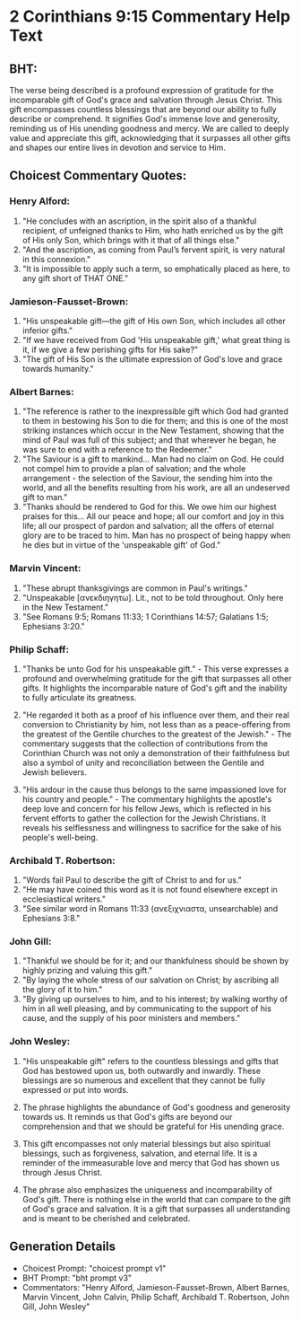 # 2 Corinthians 9:15 Commentary Help Text

## BHT:
The verse being described is a profound expression of gratitude for the incomparable gift of God's grace and salvation through Jesus Christ. This gift encompasses countless blessings that are beyond our ability to fully describe or comprehend. It signifies God's immense love and generosity, reminding us of His unending goodness and mercy. We are called to deeply value and appreciate this gift, acknowledging that it surpasses all other gifts and shapes our entire lives in devotion and service to Him.

## Choicest Commentary Quotes:
### Henry Alford:
1. "He concludes with an ascription, in the spirit also of a thankful recipient, of unfeigned thanks to Him, who hath enriched us by the gift of His only Son, which brings with it that of all things else."
2. "And the ascription, as coming from Paul’s fervent spirit, is very natural in this connexion."
3. "It is impossible to apply such a term, so emphatically placed as here, to any gift short of THAT ONE."

### Jamieson-Fausset-Brown:
1. "His unspeakable gift—the gift of His own Son, which includes all other inferior gifts." 
2. "If we have received from God 'His unspeakable gift,' what great thing is it, if we give a few perishing gifts for His sake?" 
3. "The gift of His Son is the ultimate expression of God's love and grace towards humanity."

### Albert Barnes:
1. "The reference is rather to the inexpressible gift which God had granted to them in bestowing his Son to die for them; and this is one of the most striking instances which occur in the New Testament, showing that the mind of Paul was full of this subject; and that wherever he began, he was sure to end with a reference to the Redeemer."
2. "The Saviour is a gift to mankind... Man had no claim on God. He could not compel him to provide a plan of salvation; and the whole arrangement - the selection of the Saviour, the sending him into the world, and all the benefits resulting from his work, are all an undeserved gift to man."
3. "Thanks should be rendered to God for this. We owe him our highest praises for this... All our peace and hope; all our comfort and joy in this life; all our prospect of pardon and salvation; all the offers of eternal glory are to be traced to him. Man has no prospect of being happy when he dies but in virtue of the 'unspeakable gift' of God."

### Marvin Vincent:
1. "These abrupt thanksgivings are common in Paul's writings."
2. "Unspeakable [ανεκδιηγητω]. Lit., not to be told throughout. Only here in the New Testament."
3. "See Romans 9:5; Romans 11:33; 1 Corinthians 14:57; Galatians 1:5; Ephesians 3:20."

### Philip Schaff:
1. "Thanks be unto God for his unspeakable gift." - This verse expresses a profound and overwhelming gratitude for the gift that surpasses all other gifts. It highlights the incomparable nature of God's gift and the inability to fully articulate its greatness.

2. "He regarded it both as a proof of his influence over them, and their real conversion to Christianity by him, not less than as a peace-offering from the greatest of the Gentile churches to the greatest of the Jewish." - The commentary suggests that the collection of contributions from the Corinthian Church was not only a demonstration of their faithfulness but also a symbol of unity and reconciliation between the Gentile and Jewish believers.

3. "His ardour in the cause thus belongs to the same impassioned love for his country and people." - The commentary highlights the apostle's deep love and concern for his fellow Jews, which is reflected in his fervent efforts to gather the collection for the Jewish Christians. It reveals his selflessness and willingness to sacrifice for the sake of his people's well-being.

### Archibald T. Robertson:
1. "Words fail Paul to describe the gift of Christ to and for us."
2. "He may have coined this word as it is not found elsewhere except in ecclesiastical writers."
3. "See similar word in Romans 11:33 (ανεξιχνιαστα, unsearchable) and Ephesians 3:8."

### John Gill:
1. "Thankful we should be for it; and our thankfulness should be shown by highly prizing and valuing this gift."
2. "By laying the whole stress of our salvation on Christ; by ascribing all the glory of it to him."
3. "By giving up ourselves to him, and to his interest; by walking worthy of him in all well pleasing, and by communicating to the support of his cause, and the supply of his poor ministers and members."

### John Wesley:
1. "His unspeakable gift" refers to the countless blessings and gifts that God has bestowed upon us, both outwardly and inwardly. These blessings are so numerous and excellent that they cannot be fully expressed or put into words.

2. The phrase highlights the abundance of God's goodness and generosity towards us. It reminds us that God's gifts are beyond our comprehension and that we should be grateful for His unending grace.

3. This gift encompasses not only material blessings but also spiritual blessings, such as forgiveness, salvation, and eternal life. It is a reminder of the immeasurable love and mercy that God has shown us through Jesus Christ.

4. The phrase also emphasizes the uniqueness and incomparability of God's gift. There is nothing else in the world that can compare to the gift of God's grace and salvation. It is a gift that surpasses all understanding and is meant to be cherished and celebrated.


## Generation Details
- Choicest Prompt: "choicest prompt v1"
- BHT Prompt: "bht prompt v3"
- Commentators: "Henry Alford, Jamieson-Fausset-Brown, Albert Barnes, Marvin Vincent, John Calvin, Philip Schaff, Archibald T. Robertson, John Gill, John Wesley"
